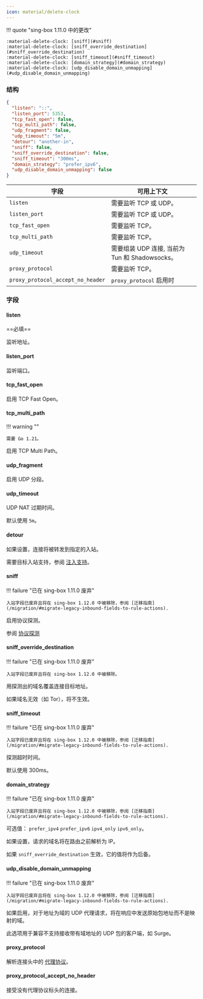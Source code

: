 ```yaml
---
icon: material/delete-clock
---
```


!!! quote "sing-box 1.11.0 中的更改"

    :material-delete-clock: [sniff](#sniff)  
    :material-delete-clock: [sniff_override_destination](#sniff_override_destination)  
    :material-delete-clock: [sniff_timeout](#sniff_timeout)  
    :material-delete-clock: [domain_strategy](#domain_strategy)  
    :material-delete-clock: [udp_disable_domain_unmapping](#udp_disable_domain_unmapping)

### 结构

```json
{
  "listen": "::",
  "listen_port": 5353,
  "tcp_fast_open": false,
  "tcp_multi_path": false,
  "udp_fragment": false,
  "udp_timeout": "5m",
  "detour": "another-in",
  "sniff": false,
  "sniff_override_destination": false,
  "sniff_timeout": "300ms",
  "domain_strategy": "prefer_ipv6",
  "udp_disable_domain_unmapping": false
}
```


| 字段                                | 可用上下文                               |
|-----------------------------------|-------------------------------------|
| `listen`                          | 需要监听 TCP 或 UDP。                     |
| `listen_port`                     | 需要监听 TCP 或 UDP。                     |
| `tcp_fast_open`                   | 需要监听 TCP。                           |
| `tcp_multi_path`                  | 需要监听 TCP。                           |
| `udp_timeout`                     | 需要组装 UDP 连接, 当前为 Tun 和 Shadowsocks。 |
| `proxy_protocol`                  | 需要监听 TCP。                           |
| `proxy_protocol_accept_no_header` | `proxy_protocol` 启用时                |

### 字段

#### listen

==必填==

监听地址。

#### listen_port

监听端口。

#### tcp_fast_open

启用 TCP Fast Open。

#### tcp_multi_path

!!! warning ""

    需要 Go 1.21。

启用 TCP Multi Path。

#### udp_fragment

启用 UDP 分段。

#### udp_timeout

UDP NAT 过期时间。

默认使用 `5m`。

#### detour

如果设置，连接将被转发到指定的入站。

需要目标入站支持，参阅 [注入支持](/zh/configuration/inbound/#_3)。

#### sniff

!!! failure "已在 sing-box 1.11.0 废弃"

    入站字段已废弃且将在 sing-box 1.12.0 中被移除，参阅 [迁移指南](/migration/#migrate-legacy-inbound-fields-to-rule-actions).

启用协议探测。

参阅 [协议探测](/zh/configuration/route/sniff/)

#### sniff_override_destination

!!! failure "已在 sing-box 1.11.0 废弃"

    入站字段已废弃且将在 sing-box 1.12.0 中被移除。

用探测出的域名覆盖连接目标地址。

如果域名无效（如 Tor），将不生效。

#### sniff_timeout

!!! failure "已在 sing-box 1.11.0 废弃"

    入站字段已废弃且将在 sing-box 1.12.0 中被移除，参阅 [迁移指南](/migration/#migrate-legacy-inbound-fields-to-rule-actions).

探测超时时间。

默认使用 300ms。

#### domain_strategy

!!! failure "已在 sing-box 1.11.0 废弃"

    入站字段已废弃且将在 sing-box 1.12.0 中被移除，参阅 [迁移指南](/migration/#migrate-legacy-inbound-fields-to-rule-actions).

可选值： `prefer_ipv4` `prefer_ipv6` `ipv4_only` `ipv6_only`。

如果设置，请求的域名将在路由之前解析为 IP。

如果 `sniff_override_destination` 生效，它的值将作为后备。

#### udp_disable_domain_unmapping

!!! failure "已在 sing-box 1.11.0 废弃"

    入站字段已废弃且将在 sing-box 1.12.0 中被移除，参阅 [迁移指南](/migration/#migrate-legacy-inbound-fields-to-rule-actions).

如果启用，对于地址为域的 UDP 代理请求，将在响应中发送原始包地址而不是映射的域。

此选项用于兼容不支持接收带有域地址的 UDP 包的客户端，如 Surge。

#### proxy_protocol

解析连接头中的 [代理协议](https://www.haproxy.org/download/1.8/doc/proxy-protocol.txt)。

#### proxy_protocol_accept_no_header

接受没有代理协议标头的连接。